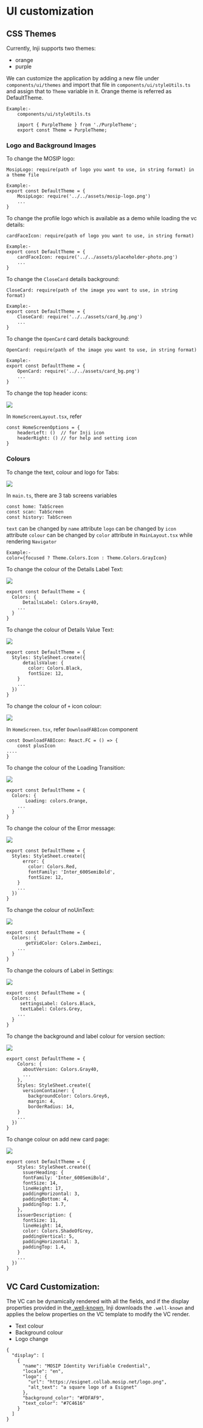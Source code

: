 # UI customization

## CSS Themes

Currently, Inji supports two themes:

* orange
* purple

We can customize the application by adding a new file under `components/ui/themes` and import that file in `components/ui/styleUtils.ts` and assign that to `Theme` variable in it. Orange theme is referred as DefaultTheme.

```
Example:-
    components/ui/styleUtils.ts

    import { PurpleTheme } from './PurpleTheme';
    export const Theme = PurpleTheme;
```

### Logo and Background Images

To change the MOSIP logo:

```
MosipLogo: require(path of logo you want to use, in string format) in a theme file

Example:-
export const DefaultTheme = {
    MosipLogo: require('../../assets/mosip-logo.png')
    ...
}
```

To change the profile logo which is available as a demo while loading the vc details:

```
cardFaceIcon: require(path of logo you want to use, in string format)

Example:-
export const DefaultTheme = {
    cardFaceIcon: require('../../assets/placeholder-photo.png')
    ...
}
```

To change the `CloseCard` details background:

```
CloseCard: require(path of the image you want to use, in string format)

Example:-
export const DefaultTheme = {
    CloseCard: require('../../assets/card_bg.png')
    ...
}
```

To change the `OpenCard` card details background:

```
OpenCard: require(path of the image you want to use, in string format)

Example:-
export const DefaultTheme = {
    OpenCard: require('../../assets/card_bg.png')
    ...
}
```

To change the top header icons:

![](\_images/header\_icons.png)

In `HomeScreenLayout.tsx`, refer

```
const HomeScreenOptions = {
    headerLeft: ()  // for Inji icon
    headerRight: () // for help and setting icon
}
```

### Colours

To change the text, colour and logo for Tabs:

![](\_images/bottom\_tabs.png)

In `main.ts`, there are 3 tab screens variables

```
const home: TabScreen
const scan: TabScreen
const history: TabScreen

```

`text` can be changed by `name` attribute `logo` can be changed by `icon` attribute `colour` can be changed by `color` attribute in `MainLayout.tsx` while rendering `Navigator`

```
Example:-
color={focused ? Theme.Colors.Icon : Theme.Colors.GrayIcon}
```

To change the colour of the Details Label Text:

![](\_images/details-label.png)

```
export const DefaultTheme = {
  Colors: {
      DetailsLabel: Colors.Gray40,
    ...
  }
}
```

To change the colour of Details Value Text:

![](\_images/details-value.png)

```
export const DefaultTheme = {
  Styles: StyleSheet.create({
      detailsValue: {
        color: Colors.Black,
        fontSize: 12,
    }
    ...
  })
}
```

To change the colour of `+` icon colour:

![](\_images/add-id-button.png)

In `HomeScreen.tsx`, refer `DownloadFABIcon` component

```
const DownloadFABIcon: React.FC = () => {
    const plusIcon
....
}
```

To change the colour of the Loading Transition:

![](\_images/loading-transition.png)

```
export const DefaultTheme = {
  Colors: {
       Loading: colors.Orange,
    ...
  }
}
```

To change the colour of the Error message:

![](\_images/error-message.png)

```
export const DefaultTheme = {
  Styles: StyleSheet.create({
      error: {
        color: Colors.Red,
        fontFamily: 'Inter_600SemiBold',
        fontSize: 12,
    }
    ...
  })
}
```

To change the colour of noUinText:

![](\_images/no-uin-text.png)

```
export const DefaultTheme = {
  Colors: {
       getVidColor: Colors.Zambezi,
    ...
  }
}
```

To change the colours of Label in Settings:

![](\_images/settings-labels.png)

```
export const DefaultTheme = {
  Colors: {
     settingsLabel: Colors.Black,
     textLabel: Colors.Grey,
    ...
  }
}
```

To change the background and label colour for version section:

![](\_images/about-version.png)

```
export const DefaultTheme = {
    Colors: {
      aboutVersion: Colors.Gray40,
      ...
    },
    Styles: StyleSheet.create({
      versionContainer: {
        backgroundColor: Colors.Grey6,
        margin: 4,
        borderRadius: 14,
    }
    ...
  })
}
```

To change colour on add new card page:

![](\_images/add-new-card.png)

```
export const DefaultTheme = {
    Styles: StyleSheet.create({
      ssuerHeading: {
      fontFamily: 'Inter_600SemiBold',
      fontSize: 14,
      lineHeight: 17,
      paddingHorizontal: 3,
      paddingBottom: 4,
      paddingTop: 1.7,
    },
    issuerDescription: {
      fontSize: 11,
      lineHeight: 14,
      color: Colors.ShadeOfGrey,
      paddingVertical: 5,
      paddingHorizontal: 3,
      paddingTop: 1.4,
    }
    ...
  })
}
```

## VC Card Customization:

The VC can be dynamically rendered with all the fields, and if the display properties provided in the[ .well-known](https://mosip-team.slack.com/archives/D05BJE34VT4/p1708683594418449), Inji downloads the `.well-known` and applies the below properties on the VC template to modify the VC render.

* Text colour
* Background colour
* Logo change

```
{
  "display": [
    {
      "name": "MOSIP Identity Verifiable Credential",
      "locale": "en",
      "logo": {
        "url": "https://esignet.collab.mosip.net/logo.png",
        "alt_text": "a square logo of a Esignet"
      },
      "background_color": "#FDFAF9",
      "text_color": "#7C4616"
    }
  ]
}
```
